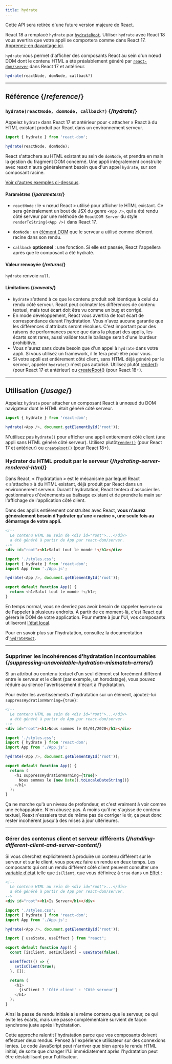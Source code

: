 ```yaml
---
title: hydrate
---
```


<Deprecated>

Cette API sera retirée d'une future version majeure de React.

React 18 a remplacé `hydrate` par [`hydrateRoot`](/reference/react-dom/client/hydrateRoot).  Utiliser `hydrate` avec React 18 vous avertira que votre appli se comportera comme dans React 17. [Apprenez-en davantage ici](/blog/2022/03/08/react-18-upgrade-guide#updates-to-client-rendering-apis).

</Deprecated>

<Intro>

`hydrate` vous permet d'afficher des composants React au sein d'un nœud DOM dont le contenu HTML a été préalablement généré par [`react-dom/server`](/reference/react-dom/server) dans React 17 et antérieur.

```js
hydrate(reactNode, domNode, callback?)
```

</Intro>

<InlineToc />

---

## Référence {/*reference*/}

### `hydrate(reactNode, domNode, callback?)` {/*hydrate*/}

Appelez `hydrate` dans React 17 et antérieur pour « attacher » React à du HTML existant produit par React dans un environnement serveur.

```js
import { hydrate } from 'react-dom';

hydrate(reactNode, domNode);
```

React s'attachera au HTML existant au sein de `domNode`, et prendra en main la gestion du fragment DOM concerné.  Une appli intégralement construite avec reaxt n'aura généralement besoin que d'un appel `hydrate`, sur son composant racine.

[Voir d'autres exemples ci-dessous](#usage).

#### Paramètres {/*parameters*/}

* `reactNode` : le « nœud React » utilisé pour afficher le HTML existant.  Ce sera généralement un bout de JSX du genre `<App />`, qui a été rendu côté serveur par une méthode de `ReactDOM Server` du style `renderToString(<App />)` dans React 17.

* `domNode` : un [élément DOM](https://developer.mozilla.org/docs/Web/API/Element) que le serveur a utilisé comme élément racine dans son rendu.

* `callback` **optionnel** : une fonction. Si elle est passée, React l'appellera après que le composant a été hydraté.

#### Valeur renvoyée {/*returns*/}

`hydrate` renvoie `null`.

#### Limitations {/*caveats*/}

* `hydrate`  s'attend à ce que le contenu produit soit identique à celui du rendu côté serveur.  React peut colmater les différences de contenu textuel, mais tout écart doit être vu comme un bug et corrigé.
* En mode développement, React vous avertira de tout écart de correspondance durant l'hydratation.  Vous n'avez aucune garantie que les différences d'attributs seront résolues.  C'est important pour des raisons de performances parce que dans la plupart des applis, les écarts sont rares, aussi valider tout le balisage serait d'une lourdeur prohibitive.
* Vous n'aurez sans doute besoin que d'un appel à `hydrate` dans votre appli.  Si vous utilisez un framework, il le fera peut-être pour vous.
* Si votre appli est entièrement côté client, sans HTML déjà généré par le serveur, appeler `hydrate()` n'est pas autorisé. Utilisez plutôt [render()](/reference/react-dom/render) (pour React 17 et antérieur) ou [createRoot()](/reference/react-dom/client/createRoot) (pour React 18+).

---

## Utilisation {/*usage*/}

Appelez `hydrate` pour attacher un <CodeStep step={1}>composant React</CodeStep> à un<CodeStep step={2}>nœud du DOM navigateur</CodeStep> dont le HTML était généré côté serveur.

```js [[1, 3, "<App />"], [2, 3, "document.getElementById('root')"]]
import { hydrate } from 'react-dom';

hydrate(<App />, document.getElementById('root'));
```

N'utilisez pas `hydrate()` pour afficher une appli entièrement côté client (une appli sans HTML généré côté serveur). Utilisez plutôt[`render()`](/reference/react-dom/render) (pour React 17 et antérieur) ou [`createRoot()`](/reference/react-dom/client/createRoot) (pour React 18+).

### Hydrater du HTML produit par le serveur {/*hydrating-server-rendered-html*/}

Dans React, « l'hydratation » est le mécanisme par lequel React « s'attache » à du HTML existant, déjà produit par React dans un environnement serveur.  Durant l'hydratation, React tentera d'associer les gestionnaires d'événements au balisage existant et de prendre la main sur l'affichage de l'application côté client.

Dans des applis entièrement construites avec React, **vous n'aurez généralement besoin d'hydrater qu'une « racine », une seule fois au démarrage de votre appli.**

<Sandpack>

```html public/index.html
<!--
  Le contenu HTML au sein de <div id="root">...</div>
  a été généré à partir de App par react-dom/server.
-->
<div id="root"><h1>Salut tout le monde !</h1></div>
```

```js index.js active
import './styles.css';
import { hydrate } from 'react-dom';
import App from './App.js';

hydrate(<App />, document.getElementById('root'));
```

```js App.js
export default function App() {
  return <h1>Salut tout le monde !</h1>;
}
```

</Sandpack>

En temps normal, vous ne devriez pas avoir besoin de rappeler `hydrate` ou de l'appeler à plusieurs endroits.  À partir de ce moment-là, c'est React qui gèrera le DOM de votre application. Pour mettre à jour l'UI, vos composants utiliseront [l'état local](/reference/react/useState).

Pour en savoir plus sur l'hydratation, consultez la documentation d'[`hydrateRoot`](/reference/react-dom/client/hydrateRoot).

---

### Supprimer les incohérences d'hydratation incontournables {/*suppressing-unavoidable-hydration-mismatch-errors*/}

Si un attribut ou contenu textuel d'un seul élément est forcément différent entre le serveur et le client (par exemple, un horodatage), vous pouvez réduire au silence l'avertissement d'écart à l'hydratation.

Pour éviter les avertissements d'hydratation sur un élément, ajoutez-lui `suppressHydrationWarning={true}`:

<Sandpack>

```html public/index.html
<!--
  Le contenu HTML au sein de <div id="root">...</div>
  a été généré à partir de App par react-dom/server.
-->
<div id="root"><h1>Nous sommes le 01/01/2020</h1></div>
```

```js index.js
import './styles.css';
import { hydrate } from 'react-dom';
import App from './App.js';

hydrate(<App />, document.getElementById('root'));
```

```js App.js active
export default function App() {
  return (
    <h1 suppressHydrationWarning={true}>
      Nous sommes le {new Date().toLocaleDateString()}
    </h1>
  );
}
```

</Sandpack>

Ça ne marche qu'à un niveau de profondeur, et c'est vraiment à voir comme une échappatoire.  N'en abusez pas.  À moins qu'il ne s'agisse de contenu textuel, Reaxt n'essaiera tout de même pas de corriger le tir, ça peut donc rester incohérent jusqu'à des mises à jour ultérieures.

---

### Gérer des contenus client et serveur différents {/*handling-different-client-and-server-content*/}

Si vous cherchez explicitement à produire un contenu différent sur le serveur et sur le client, vous pouvez faire un rendu en deux temps.  Les composants qui ont un rendu différent côté client peuvent consulter une [variable d'état](/reference/react/useState) telle que `isClient`, que vous définirez à `true` dans un [Effet](/reference/react/useEffect) :

<Sandpack>

```html public/index.html
<!--
  Le contenu HTML au sein de <div id="root">...</div>
  a été généré à partir de App par react-dom/server.
-->
<div id="root"><h1>Is Server</h1></div>
```

```js index.js
import './styles.css';
import { hydrate } from 'react-dom';
import App from './App.js';

hydrate(<App />, document.getElementById('root'));
```

```js App.js active
import { useState, useEffect } from "react";

export default function App() {
  const [isClient, setIsClient] = useState(false);

  useEffect(() => {
    setIsClient(true);
  }, []);

  return (
    <h1>
      {isClient ? 'Côté client' : 'Côté serveur'}
    </h1>
  );
}
```

</Sandpack>

Ainsi la passe de rendu initiale a le même contenu que le serveur, ce qui évite les écarts, mais une passe complémentaire survient de façon synchrone juste après l'hydratation.

<Pitfall>

Cette approche ralentit l'hydratation parce que vos composants doivent effectuer deux rendus.  Pensez à l'expérience utilisateur sur des connexions lentes. Le code JavaScript peut n'arriver que bien après le rendu HTML initial, de sorte que changer l'UI immédiatement après l'hydratation peut être déstabilisant pour l'utilisateur.

</Pitfall>
